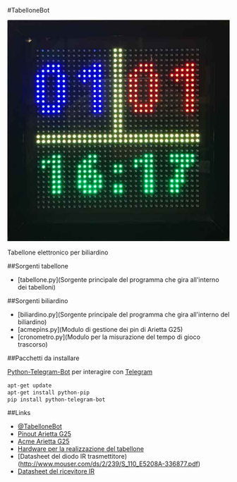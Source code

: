 #TabelloneBot

![Tabellone elettronico](tabellone.jpg)

Tabellone elettronico per biliardino

##Sorgenti tabellone

* [tabellone.py](Sorgente principale del programma che gira all'interno dei tabelloni)

##Sorgenti biliardino

* [biliardino.py](Sorgente principale del programma che gira all'interno del biliardino)
* [acmepins.py](Modulo di gestione dei pin di Arietta G25)
* [cronometro.py](Modulo per la misurazione del tempo di gioco trascorso)

##Pacchetti da installare 

[Python-Telegram-Bot](https://github.com/python-telegram-bot/python-telegram-bot) per interagire con [Telegram](https://telegram.org/)

	apt-get update
	apt-get install python-pip
	pip install python-telegram-bot

##Links

* [@TabelloneBot](https://telegram.me/TabelloneBot)
* [Pinout Arietta G25](http://pinout.acmesystems.it)
* [Acme Arietta G25](http://www.acmesystems.it/arietta)
* [Hardware per la realizzazione del tabellone](http://www.acmesystems.it/ledpanel)
* [Datasheet del diodo IR trasmettitore)(http://www.mouser.com/ds/2/239/S_110_E5208A-336877.pdf)
* [Datasheet del ricevitore IR](http://www.mouser.com/ds/2/427/tsop321-531469.pdf)
